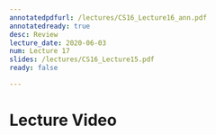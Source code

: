 ```yaml
---
annotatedpdfurl: /lectures/CS16_Lecture16_ann.pdf
annotatedready: true
desc: Review
lecture_date: 2020-06-03
num: Lecture 17
slides: /lectures/CS16_Lecture15.pdf
ready: false

---
```


# Lecture Video



